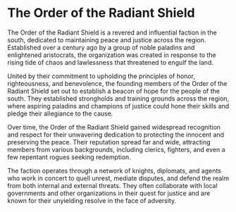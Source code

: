 # The Order of the Radiant Shield

The Order of the Radiant Shield is a revered and influential faction in the south, dedicated to maintaining peace and justice across the region. Established over a century ago by a group of noble paladins and enlightened aristocrats, the organization was created in response to the rising tide of chaos and lawlessness that threatened to engulf the land.

United by their commitment to upholding the principles of honor, righteousness, and benevolence, the founding members of the Order of the Radiant Shield set out to establish a beacon of hope for the people of the south. They established strongholds and training grounds across the region, where aspiring paladins and champions of justice could hone their skills and pledge their allegiance to the cause.

Over time, the Order of the Radiant Shield gained widespread recognition and respect for their unwavering dedication to protecting the innocent and preserving the peace. Their reputation spread far and wide, attracting members from various backgrounds, including clerics, fighters, and even a few repentant rogues seeking redemption.

The faction operates through a network of knights, diplomats, and agents who work in concert to quell unrest, mediate disputes, and defend the realm from both internal and external threats. They often collaborate with local governments and other organizations in their quest for justice and are known for their unyielding resolve in the face of adversity.
